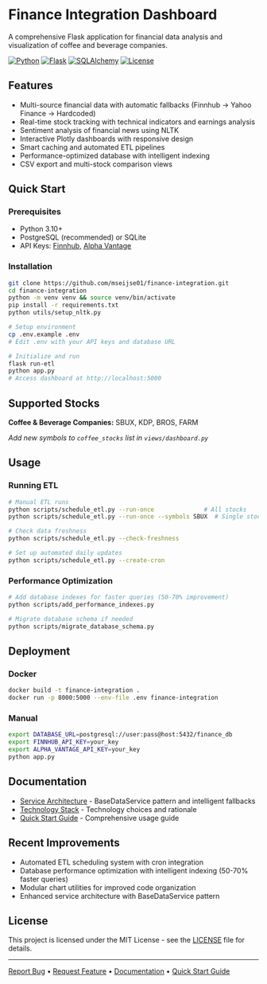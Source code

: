 # Finance Integration Dashboard

A comprehensive Flask application for financial data analysis and visualization of coffee and beverage companies.

[![Python](https://img.shields.io/badge/Python-3.10%2B-blue.svg)](https://python.org)
[![Flask](https://img.shields.io/badge/Flask-2.0%2B-green.svg)](https://flask.palletsprojects.com/)
[![SQLAlchemy](https://img.shields.io/badge/SQLAlchemy-1.4-orange.svg)](https://sqlalchemy.org)
[![License](https://img.shields.io/badge/License-MIT-yellow.svg)](LICENSE)

## Features

- Multi-source financial data with automatic fallbacks (Finnhub → Yahoo Finance → Hardcoded)
- Real-time stock tracking with technical indicators and earnings analysis
- Sentiment analysis of financial news using NLTK
- Interactive Plotly dashboards with responsive design
- Smart caching and automated ETL pipelines
- Performance-optimized database with intelligent indexing
- CSV export and multi-stock comparison views

## Quick Start

### Prerequisites
- Python 3.10+
- PostgreSQL (recommended) or SQLite
- API Keys: [Finnhub](https://finnhub.io/), [Alpha Vantage](https://www.alphavantage.co/)

### Installation

```bash
git clone https://github.com/mseijse01/finance-integration.git
cd finance-integration
python -m venv venv && source venv/bin/activate
pip install -r requirements.txt
python utils/setup_nltk.py

# Setup environment
cp .env.example .env
# Edit .env with your API keys and database URL

# Initialize and run
flask run-etl
python app.py
# Access dashboard at http://localhost:5000
```

## Supported Stocks

**Coffee & Beverage Companies:** SBUX, KDP, BROS, FARM

*Add new symbols to `coffee_stocks` list in `views/dashboard.py`*

## Usage

### Running ETL
```bash
# Manual ETL runs
python scripts/schedule_etl.py --run-once              # All stocks
python scripts/schedule_etl.py --run-once --symbols SBUX  # Single stock

# Check data freshness
python scripts/schedule_etl.py --check-freshness

# Set up automated daily updates
python scripts/schedule_etl.py --create-cron
```

### Performance Optimization
```bash
# Add database indexes for faster queries (50-70% improvement)
python scripts/add_performance_indexes.py

# Migrate database schema if needed
python scripts/migrate_database_schema.py
```

## Deployment

### Docker
```bash
docker build -t finance-integration .
docker run -p 8000:5000 --env-file .env finance-integration
```

### Manual
```bash
export DATABASE_URL=postgresql://user:pass@host:5432/finance_db
export FINNHUB_API_KEY=your_key
export ALPHA_VANTAGE_API_KEY=your_key
python app.py
```

## Documentation

- [Service Architecture](documentation/service_architecture.md) - BaseDataService pattern and intelligent fallbacks
- [Technology Stack](documentation/technology_stack.md) - Technology choices and rationale
- [Quick Start Guide](documentation/quick_start_guide.md) - Comprehensive usage guide

## Recent Improvements

- Automated ETL scheduling system with cron integration
- Database performance optimization with intelligent indexing (50-70% faster queries)
- Modular chart utilities for improved code organization
- Enhanced service architecture with BaseDataService pattern

## License

This project is licensed under the MIT License - see the [LICENSE](LICENSE) file for details.

---

[Report Bug](https://github.com/mseijse01/finance-integration/issues) • [Request Feature](https://github.com/mseijse01/finance-integration/issues) • [Documentation](documentation/) • [Quick Start Guide](documentation/quick_start_guide.md)
